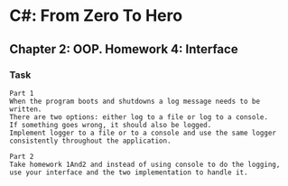 # C#: From Zero To Hero
## Chapter 2: OOP. Homework 4: Interface

### Task
```
Part 1
When the program boots and shutdowns a log message needs to be written. 
There are two options: either log to a file or log to a console. 
If something goes wrong, it should also be logged. 
Implement logger to a file or to a console and use the same logger consistently throughout the application.

Part 2
Take homework 1And2 and instead of using console to do the logging, 
use your interface and the two implementation to handle it.
```
